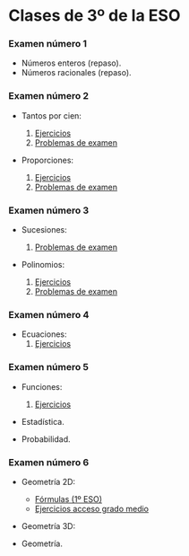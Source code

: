 
# Clases de 3º de la ESO
### Examen número 1
* Números enteros (repaso).
* Números racionales (repaso).

### Examen número 2
* Tantos por cien:
    1. [Ejercicios](e3_tantos_por_cien_ct.pdf)
    2. [Problemas de examen](e3_tantos_por_cien_pe.pdf)

* Proporciones: 
    1. [Ejercicios](e3_proporciones_ct.pdf)
    2. [Problemas de examen](e3_proporciones_pe.pdf)


### Examen número 3
* Sucesiones:
    1. [Problemas de examen](e3_sucesiones_pe.pdf)

* Polinomios:
    1. [Ejercicios](e3_polinomios_ct.pdf)
    2. [Problemas de examen](e3_polinomios_pe.pdf)


### Examen número 4
* Ecuaciones:
    1. [Ejercicios](e3_ecuaciones_ct.pdf)

### Examen número 5
* Funciones:
    1. [Ejercicios](e3_funciones1_ct.pdf)

* Estadística.

* Probabilidad.

### Examen número 6
* Geometría 2D:
    + [Fórmulas (1º ESO)](../E1/e1_geo_formulas_ct.pdf)
    + [Ejercicios acceso grado medio](e3_geometria_grado_medio.pdf)

* Geometría 3D:


* Geometría.
